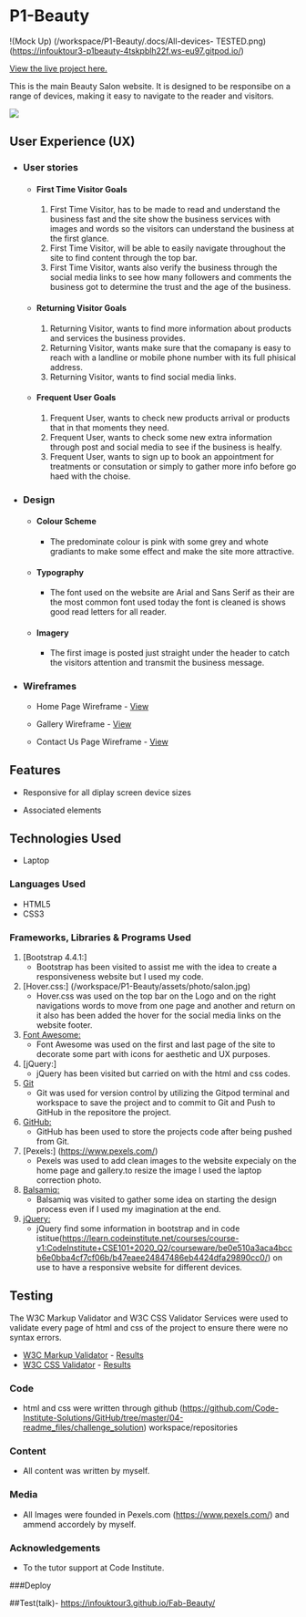 # P1-Beauty
!(Mock Up) (/workspace/P1-Beauty/.docs/All-devices- TESTED.png) (https://infouktour3-p1beauty-4tskpblh22f.ws-eu97.gitpod.io/)

[View the live project here.](https://8000-infouktour3-p1beauty-pc8yafcytib.ws-eu96b.gitpod.io/index.html)

This is the main Beauty Salon website. It is designed to be responsibe on a range of devices, making it easy to navigate to the reader and visitors.

<div id="beauty-image"><img src="/workspace/P1-Beauty/assets/photo/salon.jpg"></h2>

## User Experience (UX)

-   ### User stories

    -   #### First Time Visitor Goals

        1. First Time Visitor, has to be made to read and understand the business fast and the site show the business services with images and words so the visitors can understand the business at the first glance.
        2. First Time Visitor, will be able to easily navigate throughout the site to find content through the top bar.
        3. First Time Visitor, wants also verify the business through the social media links to see how many followers and comments the business got to determine the trust and the age of the business.

    -   #### Returning Visitor Goals

        1. Returning Visitor, wants to find more information about products and services the business provides.
        2. Returning Visitor, wants make sure that the comapany is easy to reach with a landline or mobile phone number with its full phisical address.
        3. Returning Visitor, wants to find social media links.

    -   #### Frequent User Goals
        1. Frequent User, wants to check new products arrival or products that in that moments they need.
        2. Frequent User, wants to check some new extra information through post and social media to see if the business is healfy.
        3. Frequent User, wants to sign up to book an appointment for treatments or consutation or simply to gather more info before go haed with the choise.

-   ### Design
    -   #### Colour Scheme
        -   The predominate colour is pink with some grey and whote gradiants to make some effect and make the site more attractive.
    -   #### Typography
        -   The font used on the  website are Arial and Sans Serif as their are the most common font used today the font is cleaned is shows good read letters for all reader. 
    -   #### Imagery
        -   The first image is posted just straight under the header to catch the visitors attention and transmit the business message.

*   ### Wireframes

    -   Home Page Wireframe - [View](https://github.com/)

    -   Gallery Wireframe - [View](https://github.com/)

    -   Contact Us Page Wireframe - [View](https://github.com/)

## Features

-   Responsive for all diplay screen device sizes

-   Associated elements

## Technologies Used
-  Laptop

### Languages Used

-   HTML5
-   CSS3

### Frameworks, Libraries & Programs Used

1. [Bootstrap 4.4.1:]
    - Bootstrap has been visited to assist me with the idea to create a responsiveness website but I used my code.
1. [Hover.css:] (/workspace/P1-Beauty/assets/photo/salon.jpg)
    - Hover.css was used on the top bar on the Logo and on the right navigations words to move from one page and another and return on it also has been added the hover for the social media links on the website footer.
1. [Font Awesome:](https://fontawesome.com/)
    - Font Awesome was used on the first and last page of the site to decorate some part with icons for aesthetic and UX purposes.
1. [jQuery:]
    - jQuery has been visited but carried on with the html and css codes.
1. [Git](https://git-scm.com/)
    - Git was used for version control by utilizing the Gitpod terminal and workspace to save the project and to commit to Git and Push to GitHub in the repositore the project.
1. [GitHub:](https://github.com/)
    - GitHub has been used to store the projects code after being pushed from Git.
1. [Pexels:] (https://www.pexels.com/)
    - Pexels was used to add clean images to the website expecialy on the home page and gallery.to resize the image I used the laptop correction photo.
1. [Balsamiq:](https://balsamiq.com/)
    - Balsamiq was visited to gather some idea on starting the design process even if I used my imagination at the end.
1.  [jQuery:](https://getbootstrap.com/docs/4.5/getting-started/introduction/)
    - jQuery find some information in bootstrap and in code istitue(https://learn.codeinstitute.net/courses/course-v1:CodeInstitute+CSE101+2020_Q2/courseware/be0e510a3aca4bccb6e0bba4cf7cf06b/b47eaee24847486eb4424dfa29890cc0/)  on use to have a responsive website for different devices.

## Testing

The W3C Markup Validator and W3C CSS Validator Services were used to validate every page of html and css of the project to ensure there were no syntax errors.

-   [W3C Markup Validator](https://validator.w3.org/) - [Results](https://github.com/)
-   [W3C CSS Validator](https://validator.w3.org/) - [Results](https://github.com/)

### Code

- html and css were written through github (https://github.com/Code-Institute-Solutions/GitHub/tree/master/04-readme_files/challenge_solution) workspace/repositories

### Content

-   All content was written by myself.

### Media

-   All Images were founded in Pexels.com (https://www.pexels.com/) and ammend accordely by myself.

### Acknowledgements

-   To the tutor support at Code Institute.


###Deploy

##Test(talk)- https://infouktour3.github.io/Fab-Beauty/